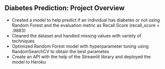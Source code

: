 ## Diabetes Prediction: Project Overview

* Created a model to help predict if an individual has diabetes or not using Random Forest and the evaluation metric as Recall Score (recall_score = .9883)
* Cleaned the dataset and handled missing values with variety of techniques
* Optimized Random Forest model with hyperparameter tuning using RandomSearchCV to obtain the best parametes
* Create an API with the help of the Streamlit library and deployed the model to Heroku



 
